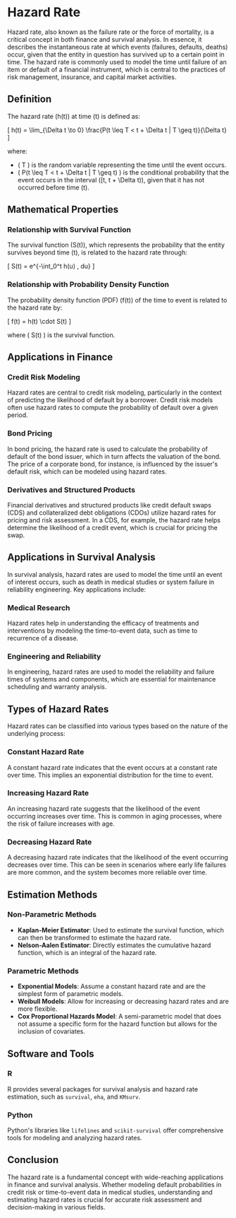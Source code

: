 # Hazard Rate

Hazard rate, also known as the failure rate or the force of mortality, is a critical concept in both finance and survival analysis. In essence, it describes the instantaneous rate at which events (failures, defaults, deaths) occur, given that the entity in question has survived up to a certain point in time. The hazard rate is commonly used to model the time until failure of an item or default of a financial instrument, which is central to the practices of risk management, insurance, and capital market activities.

## Definition

The hazard rate \(h(t)\) at time \(t\) is defined as:

\[ h(t) = \lim_{\Delta t \to 0} \frac{P(t \leq T < t + \Delta t | T \geq t)}{\Delta t} \]

where:
- \( T \) is the random variable representing the time until the event occurs.
- \( P(t \leq T < t + \Delta t | T \geq t) \) is the conditional probability that the event occurs in the interval \([t, t + \Delta t)\), given that it has not occurred before time \(t\).

## Mathematical Properties

### Relationship with Survival Function

The survival function \(S(t)\), which represents the probability that the entity survives beyond time \(t\), is related to the hazard rate through:

\[ S(t) = e^{-\int_0^t h(u) \, du} \]

### Relationship with Probability Density Function

The probability density function (PDF) \(f(t)\) of the time to event is related to the hazard rate by:

\[ f(t) = h(t) \cdot S(t) \]

where \( S(t) \) is the survival function.

## Applications in Finance

### Credit Risk Modeling

Hazard rates are central to credit risk modeling, particularly in the context of predicting the likelihood of default by a borrower. Credit risk models often use hazard rates to compute the probability of default over a given period.

### Bond Pricing

In bond pricing, the hazard rate is used to calculate the probability of default of the bond issuer, which in turn affects the valuation of the bond. The price of a corporate bond, for instance, is influenced by the issuer's default risk, which can be modeled using hazard rates.

### Derivatives and Structured Products

Financial derivatives and structured products like credit default swaps (CDS) and collateralized debt obligations (CDOs) utilize hazard rates for pricing and risk assessment. In a CDS, for example, the hazard rate helps determine the likelihood of a credit event, which is crucial for pricing the swap.

## Applications in Survival Analysis

In survival analysis, hazard rates are used to model the time until an event of interest occurs, such as death in medical studies or system failure in reliability engineering. Key applications include:

### Medical Research

Hazard rates help in understanding the efficacy of treatments and interventions by modeling the time-to-event data, such as time to recurrence of a disease.

### Engineering and Reliability

In engineering, hazard rates are used to model the reliability and failure times of systems and components, which are essential for maintenance scheduling and warranty analysis.

## Types of Hazard Rates

Hazard rates can be classified into various types based on the nature of the underlying process:

### Constant Hazard Rate

A constant hazard rate indicates that the event occurs at a constant rate over time. This implies an exponential distribution for the time to event.

### Increasing Hazard Rate

An increasing hazard rate suggests that the likelihood of the event occurring increases over time. This is common in aging processes, where the risk of failure increases with age.

### Decreasing Hazard Rate

A decreasing hazard rate indicates that the likelihood of the event occurring decreases over time. This can be seen in scenarios where early life failures are more common, and the system becomes more reliable over time.

## Estimation Methods

### Non-Parametric Methods

- **Kaplan-Meier Estimator**: Used to estimate the survival function, which can then be transformed to estimate the hazard rate.
- **Nelson-Aalen Estimator**: Directly estimates the cumulative hazard function, which is an integral of the hazard rate.

### Parametric Methods

- **Exponential Models**: Assume a constant hazard rate and are the simplest form of parametric models.
- **Weibull Models**: Allow for increasing or decreasing hazard rates and are more flexible.
- **Cox Proportional Hazards Model**: A semi-parametric model that does not assume a specific form for the hazard function but allows for the inclusion of covariates.

## Software and Tools

### R

R provides several packages for survival analysis and hazard rate estimation, such as `survival`, `eha`, and `KMsurv`.

### Python

Python's libraries like `lifelines` and `scikit-survival` offer comprehensive tools for modeling and analyzing hazard rates.

## Conclusion

The hazard rate is a fundamental concept with wide-reaching applications in finance and survival analysis. Whether modeling default probabilities in credit risk or time-to-event data in medical studies, understanding and estimating hazard rates is crucial for accurate risk assessment and decision-making in various fields.